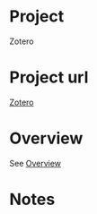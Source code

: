 # Project
Zotero

# Project url
[Zotero](https://www.zotero.org/)

# Overview
See [Overview](IASC-2P02-TeamPresentations/overview)

# Notes

